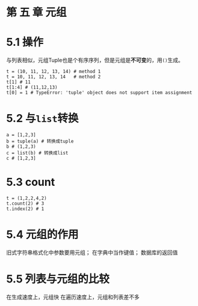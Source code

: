 # 第 五 章 元组



# 5.1 操作

与列表相似，元组Tuple也是个有序序列，但是元组是**不可变**的，用```()```生成。
```
t = (10, 11, 12, 13, 14) # method 1
t = 10, 11, 12, 13, 14   # method 2
t[1] # 11 
t[1:4] # (11,12,13)
t[0] = 1 # TypeError: 'tuple' object does not support item assignment
```
# 5.2 与```list```转换
```
a = [1,2,3]
b = tuple(a) # 转换成tuple
b # (1,2,3)
c = list(b) # 转换成list
c # [1,2,3]
```
# 5.3 count
```
t = (1,2,2,4,2)
t.count(2) # 3
t.index(2) # 1
```
# 5.4 元组的作用
旧式字符串格式化中参数要用元组；
在字典中当作键值；
数据库的返回值

# 5.5 列表与元组的比较
在生成速度上，元组快
在遍历速度上，元组和列表差不多











